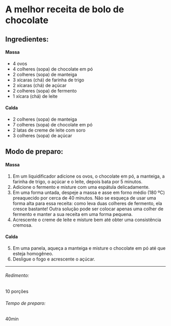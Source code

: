 # A melhor receita de bolo de chocolate

## Ingredientes:

#### Massa
 * 4 ovos
 * 4 colheres (sopa) de chocolate em pó
 * 2 colheres (sopa) de manteiga
 * 3 xícaras (chá) de farinha de trigo
 * 2 xícaras (chá) de açúcar
 * 2 colheres (sopa) de fermento
 * 1 xícara (chá) de leite


#### Calda
* 2 colheres (sopa) de manteiga
* 7 colheres (sopa) de chocolate em pó
* 2 latas de creme de leite com soro
* 3 colheres (sopa) de açúcar
	

## Modo de preparo:
#### Massa
1. Em um liquidificador adicione os ovos, o chocolate em pó, a manteiga, a farinha de trigo, o açúcar e o leite, depois bata por 5 minutos.
2. Adicione o fermento e misture com uma espátula delicadamente.
3. Em uma forma untada, despeje a massa e asse em forno médio (180 ºC) preaquecido por cerca de 40 minutos. Não se esqueça de usar uma forma alta para essa receita: como leva duas colheres de fermento, ela cresce bastante! Outra solução pode ser colocar apenas uma colher de fermento e manter a sua receita em uma forma pequena.
4. 	Acrescente o creme de leite e misture bem até obter uma consistência cremosa.

#### Calda
5. 	Em uma panela, aqueça a manteiga e misture o chocolate em pó até que esteja homogêneo.
6. Desligue o fogo e acrescente o açúcar.
---
###### Redimento: 
10 porções
###### Tempo de preparo: 
40min
